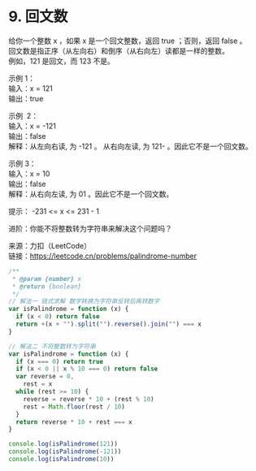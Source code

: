 # 9. 回文数

给你一个整数 x ，如果 x 是一个回文整数，返回 true ；否则，返回 false 。  
回文数是指正序（从左向右）和倒序（从右向左）读都是一样的整数。  
例如，121 是回文，而 123 不是。

示例 1：  
输入：x = 121  
输出：true

示例  2：  
输入：x = -121  
输出：false  
解释：从左向右读, 为 -121 。 从右向左读, 为 121- 。因此它不是一个回文数。

示例 3：  
输入：x = 10  
输出：false  
解释：从右向左读, 为 01 。因此它不是一个回文数。

提示：
-231 <= x <= 231 - 1

进阶：你能不将整数转为字符串来解决这个问题吗？

来源：力扣（LeetCode）  
链接：https://leetcode.cn/problems/palindrome-number

```javascript
/**
 * @param {number} x
 * @return {boolean}
 */
// 解法一 链式求解 数字转换为字符串反转后再转数字
var isPalindrome = function (x) {
  if (x < 0) return false
  return +(x + "").split("").reverse().join("") === x
}

// 解法二 不将整数转为字符串
var isPalindrome = function (x) {
  if (x === 0) return true
  if (x < 0 || x % 10 === 0) return false
  var reverse = 0,
    rest = x
  while (rest >= 10) {
    reverse = reverse * 10 + (rest % 10)
    rest = Math.floor(rest / 10)
  }
  return reverse * 10 + rest === x
}

console.log(isPalindrome(121))
console.log(isPalindrome(-121))
console.log(isPalindrome(10))
```
